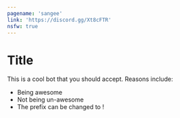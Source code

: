 ```yaml
---
pagename: 'sangee'
link: 'https://discord.gg/Xt8cFTR'
nsfw: true
---
```

# Title

This is a cool bot that you should accept.
Reasons include:

- Being awesome
- Not being un-awesome
- The prefix can be changed to !

<!--
  Stan LOONA
  Stan Talent
-->
